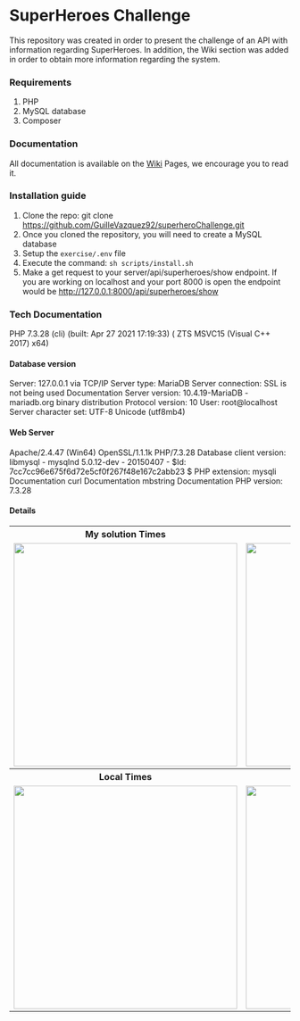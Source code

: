# SuperHeroes Challenge
This repository was created in order to present the challenge of an API with information regarding SuperHeroes.
In addition, the Wiki section was added in order to obtain more information regarding the system.

### Requirements
1. PHP
2. MySQL database
3. Composer



### Documentation
All documentation is available on the <a href="https://github.com/GuilleVazquez92/superheroChallenge/wiki">Wiki</a> Pages, we encourage you to read it.

### Installation guide

1. Clone the repo:
git clone https://github.com/GuilleVazquez92/superheroChallenge.git
2. Once you cloned the repository, you will need to create a MySQL database
3. Setup the `exercise/.env` file
4. Execute the command: `sh scripts/install.sh`
5. Make a get request to your server/api/superheroes/show endpoint.
If you are working on localhost and your port 8000 is open the endpoint would be
http://127.0.0.1:8000/api/superheroes/show


### Tech Documentation

PHP 7.3.28 (cli) (built: Apr 27 2021 17:19:33) ( ZTS MSVC15 (Visual C++ 2017) x64)

#### Database version
Server: 127.0.0.1 via TCP/IP
Server type: MariaDB
Server connection: SSL is not being used Documentation
Server version: 10.4.19-MariaDB - mariadb.org binary distribution
Protocol version: 10
User: root@localhost
Server character set: UTF-8 Unicode (utf8mb4)

#### Web Server
Apache/2.4.47 (Win64) OpenSSL/1.1.1k PHP/7.3.28
Database client version: libmysql - mysqlnd 5.0.12-dev - 20150407 - $Id: 7cc7cc96e675f6d72e5cf0f267f48e167c2abb23 $
PHP extension: mysqli Documentation curl Documentation mbstring Documentation
PHP version: 7.3.28

#### Details

<table>
<tbody><tr><th>My solution Times</th><th>Example Times</th></tr>
<tr>
    <td><a target="_blank" rel="noopener noreferrer" href="/fnoceda/backboneChallenge/blob/master/img/1.png"><img src="/GuilleVazquez92/superheroChallenge/tree/main/exercise/public/time.png" width="400" style="max-width: 100%;"></a></td>
    <td><a target="_blank" rel="noopener noreferrer" href="/fnoceda/backboneChallenge/blob/master/img/2.png"><img src="/fnoceda/backboneChallenge/raw/master/img/2.png" width="400" style="max-width: 100%;"></a></td>
</tr>
<tr><th>Local Times</th><th>My Reponse example</th></tr>
<tr>
    <td><a target="_blank" rel="noopener noreferrer" href="/fnoceda/backboneChallenge/blob/master/img/local.png"><img src="/fnoceda/backboneChallenge/raw/master/img/local.png" width="400" style="max-width: 100%;"></a></td>
    <td><a target="_blank" rel="noopener noreferrer" href="/fnoceda/backboneChallenge/blob/master/img/response.png"><img src="/fnoceda/backboneChallenge/raw/master/img/response.png" width="400" style="max-width: 100%;"></a></td>
</tr>
</tbody></table>